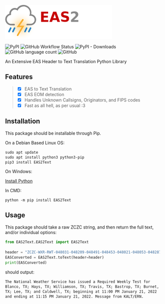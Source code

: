 ![EAS2Text](https://github.com/A-c0rN/EAS2Text/blob/master/doc/img/EAS2Text.png)

![PyPI](https://img.shields.io/pypi/v/EASGen?label=Version&style=flat-square) ![GitHub Workflow Status](https://img.shields.io/github/workflow/status/A-c0rN/EASGen/CodeQL?style=flat-square) ![PyPI - Downloads](https://img.shields.io/pypi/dm/EASGen?style=flat-square) ![GitHub language count](https://img.shields.io/github/languages/count/A-c0rN/EASGen?style=flat-square) ![GitHub](https://img.shields.io/github/license/A-c0rN/EASGen?style=flat-square)

An Extensive EAS Header to Text Translation Python Library

## Features
> - [x] EAS to Text Translation
> - [x] EAS EOM detection
> - [x] Handles Unknown Callsigns, Originators, and FIPS codes
> - [x] Fast as all hell, as per usual :3

## Installation
This package should be installable through Pip.

On a Debian Based Linux OS:
```
sudo apt update
sudo apt install python3 python3-pip
pip3 install EAS2Text
```


On Windows:

[Install Python](https://www.python.org/downloads/)

In CMD:
```
python -m pip install EAS2Text
```

## Usage
This package should take a raw ZCZC string, and then return the full text, and/or individual options:
```python
from EAS2Text.EAS2Text import EAS2Text

header = "ZCZC-WXR-RWT-048031-048209-048491-048453-048021-048053-048287-048491-048055+0015-0211700-KALT/ERN-" ## EAS Header to decode
EASConverted = EAS2Text.toText(header=header)
print(EASConverted)
```
should output:
```
The National Weather Service has issued a Required Weekly Test for Blanco, TX; Hays, TX; Williamson, TX; Travis, TX; Bastrop, TX; Burnet, TX; Lee, TX; and Caldwell, TX; beginning at 11:00 PM January 21, 2022 and ending at 11:15 PM January 21, 2022. Message from KALT/ERN.
```
